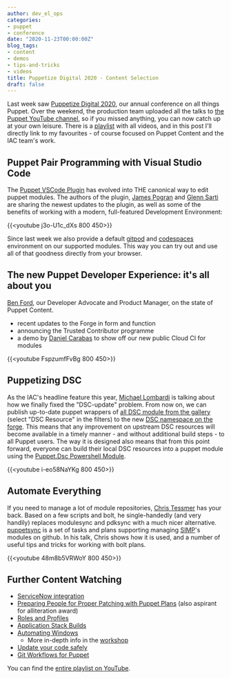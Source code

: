 ```yaml
---
author: dev_el_ops
categories:
- puppet
- conference
date: "2020-11-23T00:00:00Z"
blog_tags:
- content
- demos
- tips-and-tricks
- videos
title: Puppetize Digital 2020 - Content Selection
draft: false
---
```


Last week saw [Puppetize Digital 2020](https://digital.puppetize.com/), our annual conference on all things Puppet.
Over the weekend, the production team uploaded all the talks to [the Puppet YouTube channel](https://www.youtube.com/user/PuppetLabsInc/videos), so if you missed anything, you can now catch up at your own leisure.
There is a [playlist](https://www.youtube.com/playlist?list=PLV86BgbREluXpEPnW_Bb4kgZAlGit4EnW) with all videos, and in this post I'll directly link to my favourites - of course focused on Puppet Content and the IAC team's work.

## Puppet Pair Programming with Visual Studio Code

The [Puppet VSCode Plugin](https://puppet-vscode.github.io/) has evolved into THE canonical way to edit puppet modules.
The authors of the plugin, [James Pogran](https://www.linkedin.com/in/jamespogran/) and [Glenn Sarti](https://www.linkedin.com/in/glenn-sarti/) are sharing the newest updates to the plugin, as well as some of the benefits of working with a modern, full-featured Development Environment:

{{<youtube j3o-U1c_dXs 800 450>}}

Since last week we also provide a default [gitpod](https://gitpod.io) and [codespaces](https://github.com/features/codespaces) environment on our supported modules. This way you can try out and use all of that goodness directly from your browser.

## The new Puppet Developer Experience: it's all about you

[Ben Ford](https://www.linkedin.com/in/binford2k/), our Developer Advocate and Product Manager, on the state of Puppet Content.

* recent updates to the Forge in form and function
* announcing the Trusted Contributor programme
* a demo by [Daniel Carabas](https://www.linkedin.com/in/daniel-carabas-b2bb0851/) to show off our new public Cloud CI for modules

{{<youtube FspzumfFvBg 800 450>}}

## Puppetizing DSC

As the IAC's headline feature this year, [Michael Lombardi](https://www.linkedin.com/in/michaeltlombardi/) is talking about how we finally fixed the "DSC-update" problem.
From now on, we can publish up-to-date puppet wrappers of [all DSC module from the gallery](https://www.powershellgallery.com/packages) (select "DSC Resource" in the filters) to the new [DSC namespace on the forge](https://forge.puppet.com/dsc).
This means that any improvement on upstream DSC resources will become available in a timely manner - and without additional build steps - to all Puppet users.
The way it is designed also means that from this point forward, everyone can build their local DSC resources into a puppet module using the [Puppet.Dsc Powershell Module](https://www.powershellgallery.com/packages/Puppet.Dsc).


{{<youtube i-eo58NaYKg 800 450>}}

## Automate Everything

If you need to manage a lot of module repositories, [Chris Tessmer](https://github.com/op-ct) has your back.
Based on a few scripts and bolt, he single-handedly (and very handily) replaces modulesync and pdksync with a much nicer alternative.
[puppetsync](https://github.com/op-ct/puppetsync) is a set of tasks and plans supporting managing [SIMP](https://forge.puppet.com/simp)'s modules on github.
In his talk, Chris shows how it is used, and a number of useful tips and tricks for working with bolt plans.


{{<youtube 48m8b5VRWoY 800 450>}}


## Further Content Watching

* [ServiceNow integration](https://www.youtube.com/watch?v=mDhmxH0hi9Q&list=PLV86BgbREluXpEPnW_Bb4kgZAlGit4EnW&index=5)
* [Preparing People for Proper Patching with Puppet Plans](https://www.youtube.com/watch?v=PEn5UZR0bso&list=PLV86BgbREluXpEPnW_Bb4kgZAlGit4EnW&index=8) (also aspirant for alliteration award)
* [Roles and Profiles](https://www.youtube.com/watch?v=55KSc63W1_E&list=PLV86BgbREluXpEPnW_Bb4kgZAlGit4EnW&index=18)
* [Application Stack Builds](https://www.youtube.com/watch?v=hYdF5vJu_HA&list=PLV86BgbREluXpEPnW_Bb4kgZAlGit4EnW&index=20)
* [Automating Windows](https://www.youtube.com/watch?v=xLF6UkzpBQ4&list=PLV86BgbREluXpEPnW_Bb4kgZAlGit4EnW&index=24)
  * More in-depth info in the [workshop](https://www.youtube.com/watch?v=NFnVSENjRGs&list=PLV86BgbREluXpEPnW_Bb4kgZAlGit4EnW&index=43)
* [Update your code safely](https://www.youtube.com/watch?v=bbZ9T3Hp_xI&list=PLV86BgbREluXpEPnW_Bb4kgZAlGit4EnW&index=26)
* [Git Workflows for Puppet](https://www.youtube.com/watch?v=8FblErxC1OY&list=PLV86BgbREluXpEPnW_Bb4kgZAlGit4EnW&index=33)

You can find the [entire playlist on YouTube](https://www.youtube.com/playlist?list=PLV86BgbREluXpEPnW_Bb4kgZAlGit4EnW).
